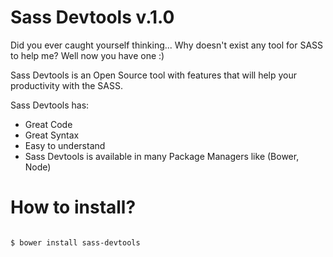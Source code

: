 Sass Devtools v.1.0
===================

Did you ever caught yourself thinking... Why doesn't exist any tool for SASS to help me?
Well now you have one :)

Sass Devtools is an Open Source tool with features that will help your productivity with the SASS.

Sass Devtools has:

- Great Code
- Great Syntax
- Easy to understand
- Sass Devtools is available in many Package Managers like (Bower, Node)


How to install?
===============

```

$ bower install sass-devtools

```

